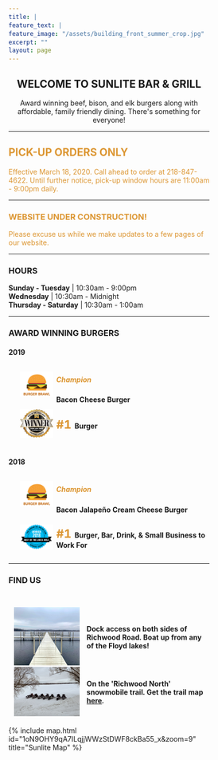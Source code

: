 ```yaml
---
title: |
feature_text: |
feature_image: "/assets/building_front_summer_crop.jpg"
excerpt: ""
layout: page
---
```


<center> <h2>WELCOME TO SUNLITE BAR &amp; GRILL</h2></center>
<center><p>Award winning beef, bison, and elk burgers along with affordable, family friendly dining. There's something for everyone! </p></center>

<hr>

<h2><font color="dc9632"> PICK-UP ORDERS ONLY </font></h2>
<p><font color="dc9632">Effective March 18, 2020. Call ahead to order at 218-847-4622.</font>      
<font color="dc9632">Until further notice, pick-up window hours are 11:00am - 9:00pm daily.</font></p>


<hr>

<h3><font color="dc9632"> WEBSITE UNDER CONSTRUCTION! </font></h3>
<font color="dc9632">Please excuse us while we make updates to a few pages of our website.</font>

<hr>

<h3>HOURS</h3>

<strong>Sunday - Tuesday</strong> | 10:30am - 9:00pm  
<strong>Wednesday</strong> | 10:30am - Midnight  
<strong>Thursday - Saturday</strong> | 10:30am - 1:00am  

<hr>

<h3>AWARD WINNING BURGERS</h3>
<style type="text/css">
.tg  {border-collapse:collapse;border-spacing:0;margin:0px auto;float:center;}
.tg td{padding:0px 3px;border-style:hidden;border-width:1px;overflow:hidden;word-break:normal;border-color:white;}
.tg .tg-0pkyl{border-color:inherit;text-align:left;vertical-align:left}
.tg .tg-0pkyr{border-color:inherit;text-align:right;vertical-align:right}
.tg .tg-0pkyc{border-color:inherit;text-align:left;vertical-align:middle}
.ones { font-weight: bold; color: #dc9632; font-size: 23.5px;}
</style>

<h4>2019</h4>
<table class="tg">  
<tr>
<td class="tg-0pkyr" width="5%"></td>
<td class="tg-0pkyr" width="18%"><img src="\assets\burgerbrawl.png"></td>
<td class="tg-0pkyl"><h5><font color="dc9632"> Champion </font></h5> <strong>Bacon Cheese Burger</strong></td> 
</tr>
<tr>
<th><div style="height:4px;"><br></div></th>
</tr>
<tr>
<td class="tg-0pkyr" width="5%"></td>
<td class="tg-0pkyr" width="18%"><img src="\assets\bestoflakes2019.png"></td>
<td class="tg-0pkyl"><p><span class="ones"> #1 </span> <strong>Burger</strong> </p></td>
</tr>
</table>   

<br>
<h4>2018</h4>
<table class="tg">  
<tr>
<td class="tg-0pkyr" width="5%">  </td>
<td class="tg-0pkyr" width="18%"><img src="\assets\burgerbrawl.png"></td>
<td class="tg-0pkyl"><h5><font color="dc9632"> Champion </font></h5><strong>Bacon Jalape&#241;o Cream Cheese Burger</strong></td> 
</tr>
<tr>
<th></th>
<th><div style="height:4px;"><br></div></th>
</tr>
<tr>
<td class="tg-0pkyr" width="5%">  </td>
<td class="tg-0pkyr" width="18%"><img src="\assets\bestoflakes2018.png"></td>
<td class="tg-0pkyl"><p><span class="ones"> #1 </span> <strong> Burger, Bar, Drink, &amp; Small Business to Work For</strong></p></td>
</tr>
</table> 

<hr>

<h3>FIND US</h3>
<div style="height:2em;"><br></div>
<style>
* {
box-sizing: border-box;
}
.column {
float: left;
width: 33.33%;
padding: 8px;
}
/* Clearfix (clear floats) */
.row::after {
content: "";
clear: both;
display: table;
}
</style>

<table class="tg">  
<tr>
<td class="tg-0pkyr" width="2%">  </td>
<td class="tg-0pkyr" width="33%"><img src="\assets\bigdock.jpeg" style="width:100%"></td>
<td class="tg-0pkyr" width="2%">  </td>
<td class="tg-0pkyc" width="60%"><p><strong>Dock access on both sides of Richwood Road. Boat up from any of the Floyd lakes!</strong></p></td>
</tr>
<tr>
<td class="tg-0pkyr" width="2%">  </td>
<td class="tg-0pkyr" width="33%"><img src="\assets\snomobileparking.jpg" style="width:100%"></td>
<td class="tg-0pkyr" width="2%">  </td>
<td class="tg-0pkyc" width="60%"><p><strong>On the 'Richwood North' snowmobile trail. Get the trail map <a href="http://www.co.becker.mn.us/dept/parks_recreation/snowmobile.aspx">here</a>.</strong></p></td>
</tr>
</table> 
<br>
{% include map.html id="1oN9OHY9qA7ILqjjWWzStDWF8ckBa55_x&zoom=9" title="Sunlite Map" %}
<br>

